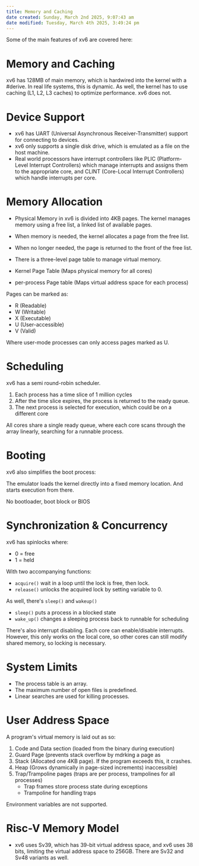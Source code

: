 ```yaml
---
title: Memory and Caching
date created: Sunday, March 2nd 2025, 9:07:43 am
date modified: Tuesday, March 4th 2025, 3:49:24 pm
---
```


Some of the main features of xv6 are covered here:

# Memory and Caching

xv6 has 128MB of main memory, which is hardwired into the kernel with
a #derive. In real life systems, this is dynamic.
As well, the kernel has to use caching (L1, L2, L3 caches) to optimize
performance. xv6 does not.

# Device Support

- xv6 has UART (Universal Asynchronous Receiver-Transmitter) support for
  connecting to devices.
- xv6 only supports a single disk drive, which is emulated as a file on
  the host machine.
- Real world processors have interrupt controllers like PLIC
  (Platform-Level Interrupt Controllers) which manage interrupts and
  assigns them to the appropriate core, and CLINT (Core-Local Interrupt
  Controllers) which handle interrupts per core.

# Memory Allocation

- Physical Memory in xv6 is divided into 4KB pages. The kernel manages
  memory using a free list, a linked list of available pages.
- When memory is needed, the kernel allocates a page from the free list.
- When no longer needed, the page is returned to the front of the free
  list.

- There is a three-level page table to manage virtual memory.
- Kernel Page Table (Maps physical memory for all cores)
- per-process Page table (Maps virtual address space for each process)

Pages can be marked as:

- R (Readable)
- W (Writable)
- X (Executable)
- U (User-accessible)
- V (Valid)

Where user-mode processes can only access pages marked as U.

# Scheduling

xv6 has a semi round-robin scheduler.

1. Each process has a time slice of 1 million cycles
2. After the time slice expires, the process is returned to the ready
   queue.
3. The next process is selected for execution, which could be on a different core

All cores share a single ready queue, where each core scans through the
array linearly, searching for a runnable process.

# Booting

xv6 also simplifies the boot process:

The emulator loads the kernel directly into a fixed memory location.
And starts execution from there.

No bootloader, boot block or BIOS

# Synchronization & Concurrency

xv6 has spinlocks where:

- 0 = free
- 1 = held

With two accompanying functions:

- `acquire()` wait in a loop until the lock is free, then lock.
- `release()` unlocks the acquired lock by setting variable to 0.

As well, there's `sleep()` and `wakeup()`

- `sleep()` puts a process in a blocked state
- `wake_up()` changes a sleeping process back to runnable for scheduling

There's also interrupt disabling. Each core can enable/disable
interrupts. However, this only works on the local core, so other cores
can still modify shared memory, so locking is necessary.

# System Limits

- The process table is an array.
- The maximum number of open files is predefined.
- Linear searches are used for killing processes.

# User Address Space

A program's virtual memory is laid out as so:

1. Code and Data section (loaded from the binary during execution)
2. Guard Page (prevents stack overflow by mdrking a page as
3. Stack (Allocated one 4KB page). If the program exceeds this, it
   crashes.
3. Heap (Grows dynamically in page-sized increments)
   inaccessible)
4. Trap/Trampoline pages (traps are per process, trampolines for all
   processes)
    - Trap frames store process state during exceptions
    - Trampoline for handling traps

Environment variables are not supported.

# Risc-V Memory Model

- xv6 uses Sv39, which has  39-bit virtual address space, and xv6 uses 38 bits,
  limiting the virtual address space to 256GB. There are Sv32 and Sv48 variants as well.
